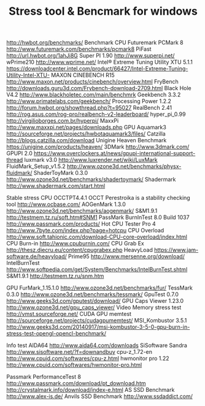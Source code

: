 ﻿---
layout: post
title: "Stress tool & Bencmark for windows"
description: ""
category: Compare
image: 
tags: [Stress, Bencmark, Stable]
---

http://hwbot.org/benchmarks/
Benchmark
CPU
Futuremark PCMark 8 http://www.futuremark.com/benchmarks/pcmark8
PiFast http://url.hwbot.org/1ahJi8G
Super PI 1.90 http://www.superpi.net/
wPrime210 http://www.wprime.net/
Intel® Extreme Tuning Utility XTU 5.1.1 https://downloadcenter.intel.com/product/66427/Intel-Extreme-Tuning-Utility-Intel-XTU-
MAXON CINEBENCH R15 http://www.maxon.net/products/cinebench/overview.html
FryBench http://downloads.guru3d.com/Frybench-download-2709.html
Black Hole V4.2 http://www.blackholetec.com/main/benchmrk
Geekbench 3.3.2 http://www.primatelabs.com/geekbench/
Processing Power 1.2.2 http://forum.hwbot.org/showthread.php?t=95027
RealBench 2.41 http://rog.asus.com/rog-pro/realbench-v2-leaderboard/
hyper_pi_0.99 http://virgilioborges.com.br/hyperpi/
MaxxPi http://www.maxxpi.net/pages/downloads.php
GPU
Aquamark3 http://sourceforge.net/projects/hwbotaquamark3/files/
Catzilla http://blogs.catzilla.com/download
Unigine Heaven Benchmark https://unigine.com/products/heaven/
3DMark http://www.3dmark.com/
GPUPI 2.0 https://www.overclockers.at/news/gpupi-international-support-thread
luxmark v3.0 http://www.luxrender.net/wiki/LuxMark
FluidMark_Setup_v1.5.2 http://www.ozone3d.net/benchmarks/physx-fluidmark/
ShaderToyMark 0.3.0 http://www.ozone3d.net/benchmarks/shadertoymark/
Shadermark http://www.shadermark.com/start.html

Stable stress
CPU
OCCTPT4.4.1 OCCT Perestroika is a stability checking tool http://www.ocbase.com/
AOGenMark 1.3.0 http://www.ozone3d.net/benchmarks/aogenmark/
S&M1.9.1 http://testmem.tz.ru/soft.htm#SNM1
PassMark BurnInTest 8.0 Build 1037 http://www.passmark.com/products/
Hot CPU Tester Pro 4 http://www.7byte.com/index.php?page=hotcpu
CPU Overload http://www.soft.tahionic.com/download-CPU-core-overload/index.html
CPU Burn-in http://www.cpuburnin.com/
CPU Grab Ex http://thesz.diecru.eu/content/cpugrabex.php
HeavyLoad https://www.jam-software.de/heavyload/
Prime95 http://www.mersenne.org/download/
IntelBurnTest http://www.softpedia.com/get/System/Benchmarks/IntelBurnTest.shtml
S&M1.9.1 http://testmem.tz.ru/snm.htm

GPU
FurMark_1.15.1.0 http://www.ozone3d.net/benchmarks/fur/
TessMark 0.3.0 http://www.ozone3d.net/benchmarks/tessmark/
GpuTest 0.7.0 http://www.geeks3d.com/gputest/download/
GPU Caps Viewer 1.23.0 http://www.ozone3d.net/gpu_caps_viewer/
Video Memory stress test http://vmst.sourceforge.net/
CUDA GPU memtest http://sourceforge.net/projects/cudagpumemtest/
MSI_Kombustor 3.5.1 http://www.geeks3d.com/20140917/msi-kombustor-3-5-0-gpu-burn-in-stress-test-opengl-opencl-benchmark/

Info test
AIDA64 http://www.aida64.com/downloads
SiSoftware Sandra http://www.sisoftware.net/?f=downandbuy
cpu-z_1.72-en http://www.cpuid.com/softwares/cpu-z.html
hwmonitor pro 1.22 http://www.cpuid.com/softwares/hwmonitor-pro.html

Passmark PerformanceTest 8 http://www.passmark.com/download/pt_download.htm
http://crystalmark.info/download/index-e.html
AS SSD Benchmark http://www.alex-is.de/
Anvils SSD Benchmark http://www.ssdaddict.com/